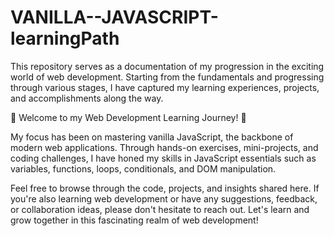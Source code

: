 # VANILLA--JAVASCRIPT-learningPath
This repository serves as a documentation of my progression in the exciting world of web development. Starting from the fundamentals and progressing through various stages, I have captured my learning experiences, projects, and accomplishments along the way.

🌟 Welcome to my Web Development Learning Journey! 🚀

My focus has been on mastering vanilla JavaScript, the backbone of modern web applications. Through hands-on exercises, mini-projects, and coding challenges, I have honed my skills in JavaScript essentials such as variables, functions, loops, conditionals, and DOM manipulation.

Feel free to browse through the code, projects, and insights shared here. If you're also learning web development or have any suggestions, feedback, or collaboration ideas, please don't hesitate to reach out. Let's learn and grow together in this fascinating realm of web development!
